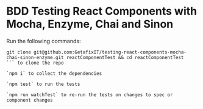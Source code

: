 # BDD Testing React Components with Mocha, Enzyme, Chai and Sinon

Run the following commands:

```
git clone git@github.com:GetafixIT/testing-react-components-mocha-chai-sinon-enzyme.git reactComponentTest && cd reactComponentTest
``` to clone the repo

`npm i` to collect the dependencies

`npm test` to run the tests

`npm run watchTest` to re-run the tests on changes to spec or component changes
